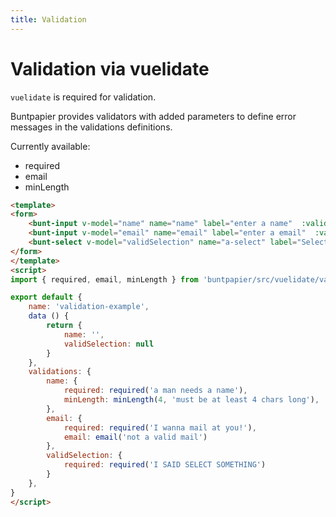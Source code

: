 ```yaml
---
title: Validation
---
```


# Validation via vuelidate

`vuelidate` is required for validation.

Buntpapier provides validators with added parameters to define error messages in the validations definitions.

Currently available:

- required
- email
- minLength

<validation-example/>

```html
<template>
<form>
	<bunt-input v-model="name" name="name" label="enter a name"  :validation="$v.name" />
	<bunt-input v-model="email" name="email" label="enter a email"  :validation="$v.email" />
	<bunt-select v-model="validSelection" name="a-select" label="Select something" :options="['Okay']" :validation="$v.validSelection" />
</form>
</template>
<script>
import { required, email, minLength } from 'buntpapier/src/vuelidate/validators'

export default {
	name: 'validation-example',
	data () {
		return {
			name: '',
			validSelection: null
		}
	},
	validations: {
		name: {
			required: required('a man needs a name'),
			minLength: minLength(4, 'must be at least 4 chars long'),
		},
		email: {
			required: required('I wanna mail at you!'),
			email: email('not a valid mail')
		},
		validSelection: {
			required: required('I SAID SELECT SOMETHING')
		}
	},
}
</script>
```
